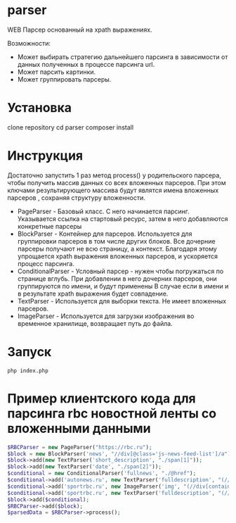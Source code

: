 # parser
WEB Парсер основанный на xpath выражениях.

Возможности:
 - Может выбирать стратегию дальнейшего парсинга в зависимости от данных полученных в процессе парсинга url.
 - Может парсить картинки.
 - Может группировать парсеры.

# Установка
clone repository
cd parser
composer install

# Инструкция

Достаточно запустить 1 раз метод process() у родительского парсера, чтобы получить массив данных со всех вложенных парсеров. При этом ключами результирующего массива будут являтся имена вложенных парсеров , сохраняя структуру вложенности.

- PageParser - Базовый класс. С него начинается парсинг. Указывается ссылка на стартовый ресурс, затем в него добавляются конкретные парсеры
- BlockParser - Контейнер для парсеров. Используется для группировки парсеров в том числе других блоков. Все дочерние парсеры получают не всю страницу, а контекст. Благодаря этому упрощается xpath выражения вложенных парсеров, и ускоряется процесс парсинга.
- ConditionalParser - Условный парсер - нужен чтобы погружаться по странице вглубь. При добавлении в него дочерних парсеров, они группируются по имени, и будут применены В случае если в имени и в результате xpath выражения будет совпадение.
- TextParser - Используется для выборки текста. Не имеет вложенных парсеров.
- ImageParser - Используется для загрузки изображения во временное хранилище, возвращает путь до файла.

# Запуск
```
php index.php
```
# Пример клиентского кода для парсинга rbc новостной ленты со вложенными данными
```php
$RBCParser = new PageParser("https://rbc.ru");
$block = new BlockParser('news', "//div[@class='js-news-feed-list']/a");
$block->add(new TextParser('short_description', "./span[1]"));
$block->add(new TextParser('date', "./span[2]"));
$conditional = new ConditionalParser('fullnews', "./@href");
$conditional->add('autonews.ru', new TextParser('fulldescription', "(//div[@class='article__text'])[1]/descendant::*[not(contains(@class,'article__related'))]/text() | (//div[@class='article__header__anons'])[1]/text() | (//div[@class='article__text'])[1]/descendant::*[not(contains(@class,'article__related'))]/img"));
$conditional->add('sportrbc.ru', new ImageParser('img', "(//div[contains(@class,'article__main-image')])[1]//img[1]/@src"));
$conditional->add('sportrbc.ru', new TextParser('fulldescription', "(//div[@class='article__text article__text_free'])[1]/descendant::*[not(contains(@class,'news-bar')) and not(contains(@class,'banner')) and not(self::script or self::style) and not(contains(@class,'article__inline-item')) and not(contains(@class,'article__main-image__author'))]/text()"));
$block->add($conditional);
$RBCParser->add($block);
$parsedData = $RBCParser->process();
```
